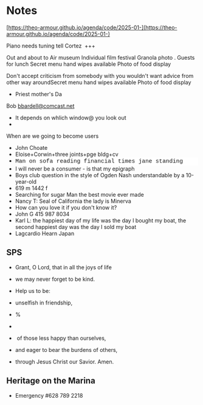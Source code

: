 # Notes

[https://theo-armour.github.io/agenda/code/2025-01-](https://theo-armour.github.io/agenda/code/2025-01-)

Piano needs tuning tell Cortez&nbsp;
+++

Out and about to Air museum&nbsp;Individual film festival
Granola photo . Guests for lunch
Secret menu hand wipes available&nbsp;Photo of food display&nbsp;

Don't accept criticism from somebody with you wouldn't want advice from other way aroundSecret menu hand wipes available Photo of food display&nbsp;

* Priest mother's Da

Bob [bbardell@comcast.net](mailto:bbardell@comcast.net)

* It depends on whlich window@ you look out
* 

When are we going to become users

* John Choate
* Eloise+Corwin+three joints+pge bldg+cv
* <div style="background-color: rgb(255, 255, 255); font-family: Consolas, &quot;Courier New&quot;, monospace; font-size: 15px; line-height: 20px; white-space: pre;">Man on sofa reading financial times jane standing
* I will never be a consumer - is that my epigraph
* Boys club question in the style of Ogden Nash understandable by a 10-year-old
* 619 m 1442 f
* Searching for sugar Man the best movie ever made
* Nancy T: Seal of California the lady is Minerva&nbsp;
* How can you love it if you don't know it?
* John G 415 987 8034
* Karl L: the happiest day of my life was the day I bought my boat, the second happiest day was the day I sold my boat
* Lagcardio Hearn Japan

## SPS

* Grant, O Lord, that in all the joys of life
* we may never forget to be kind.
* Help us to be:
* unselfish in friendship,
* %
* 

* &nbsp;of those less happy than ourselves,

* and eager to bear the burdens of others,
* through Jesus Christ our Savior. Amen.

## Heritage on the Marina

* Emergency #628 789 2218